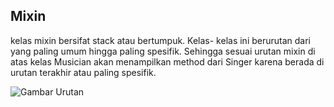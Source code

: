 ## Mixin
kelas mixin bersifat stack atau bertumpuk. Kelas-
kelas ini berurutan dari yang paling umum hingga paling spesifik. Sehingga sesuai
urutan mixin di atas kelas Musician akan menampilkan method dari Singer karena berada di
urutan terakhir atau paling spesifik.

![Gambar Urutan](https://lh3.googleusercontent.com/8ABMzvwPFA49bvCOR2qd8OcG-7YHPfJsqCi31SjPrTAUi0TgOqjYlczxp6fcx-ZFU69e47A_iygPGyiRb4Um=w1848-h949-rw)